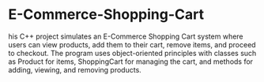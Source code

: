 # E-Commerce-Shopping-Cart
his C++ project simulates an E-Commerce Shopping Cart system where users can view products, add them to their cart, remove items, and proceed to checkout. The program uses object-oriented principles with classes such as Product for items, ShoppingCart for managing the cart, and methods for adding, viewing, and removing products.
